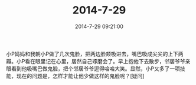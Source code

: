 ﻿---
title: "2014-7-29"
date: 2014-7-29 09:21:00
tags:
categories: 爸爸
---
小P妈妈和我朝小P做了几次鬼脸，把两边脸颊吸进去，嘴巴吸成尖尖的上下两瓣。小P看在眼里记在心里，居然自己琢磨会了。早上抱他下去散步，邻居爷爷亲眼看到他吸嘴巴做鬼脸，把个邻居爷爷逗得哈哈大笑。显然，小P又多了一项技能，现在的问题是，怎样才能让他少做这样的鬼脸呢？[疑问]